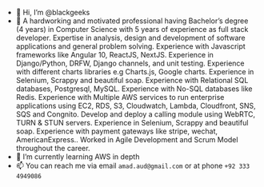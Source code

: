 - 👋 Hi, I’m @blackgeeks
- 👀 A hardworking and motivated professional having Bachelor’s degree (4 years) in
Computer Science with 5 years of experience as full stack developer.
  Expertise in analysis, design and development of software applications and general problem solving.
  Experience with Javascript frameworks like Angular 10, ReactJS, NextJS.
  Experience in Django/Python, DRFW, Django channels, and unit testing.
  Experience with different charts libraries e.g Charts.js, Google charts.
  Experience in Selenium, Scrappy and beautiful soap.
  Experience with Relational SQL databases, Postgresql, MySQL.
  Experience with No-SQL databases like Redis.
  Experience with Multiple AWS services to run enterprise applications using EC2, RDS, S3, Cloudwatch, Lambda, Cloudfront, SNS, SQS and Congnito.
  Develop and deploy a calling module using WebRTC, TURN & STUN servers.
  Experience in Selenium, Scrappy and beautiful soap.
  Experience with payment gateways like stripe, wechat, AmericanExpress..
  Worked in Agile Development and Scrum Model throughout the career.
- 🌱 I’m currently learning AWS in depth
- 📫 You can reach me via email `amad.aud@gmail.com` or at phone `+92 333 4949086`


